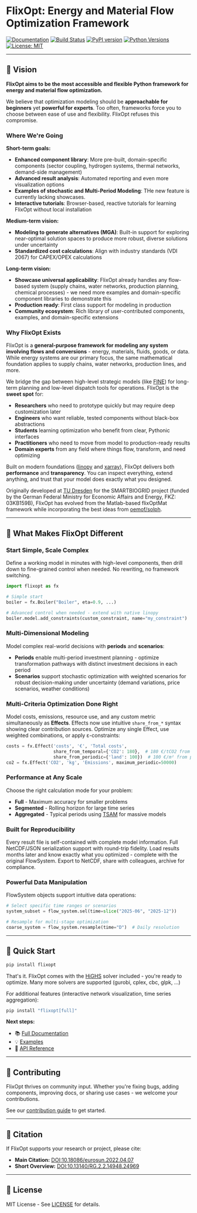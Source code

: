 # FlixOpt: Energy and Material Flow Optimization Framework

[![Documentation](https://img.shields.io/badge/docs-latest-brightgreen.svg)](https://flixopt.github.io/flixopt/latest/)
[![Build Status](https://github.com/flixOpt/flixopt/actions/workflows/python-app.yaml/badge.svg)](https://github.com/flixOpt/flixopt/actions/workflows/python-app.yaml)
[![PyPI version](https://img.shields.io/pypi/v/flixopt)](https://pypi.org/project/flixopt/)
[![Python Versions](https://img.shields.io/pypi/pyversions/flixopt.svg)](https://pypi.org/project/flixopt/)
[![License: MIT](https://img.shields.io/badge/License-MIT-yellow.svg)](https://opensource.org/licenses/MIT)

---

## 🎯 Vision

**FlixOpt aims to be the most accessible and flexible Python framework for energy and material flow optimization.**

We believe that optimization modeling should be **approachable for beginners** yet **powerful for experts**. Too often, frameworks force you to choose between ease of use and flexibility. FlixOpt refuses this compromise.

### Where We're Going

**Short-term goals:**
- **Enhanced component library**: More pre-built, domain-specific components (sector coupling, hydrogen systems, thermal networks, demand-side management)
- **Advanced result analysis**: Automated reporting and even more visualization options
- **Examples of stochastic and Multi-Period Modeling**: THe new feature is currently lacking showcases.
- **Interactive tutorials**: Browser-based, reactive tutorials for learning FlixOpt without local installation

**Medium-term vision:**
- **Modeling to generate alternatives (MGA)**: Built-in support for exploring near-optimal solution spaces to produce more robust, diverse solutions under uncertainty
- **Standardized cost calculations**: Align with industry standards (VDI 2067) for CAPEX/OPEX calculations

**Long-term vision:**
- **Showcase universal applicability**: FlixOpt already handles any flow-based system (supply chains, water networks, production planning, chemical processes) - we need more examples and domain-specific component libraries to demonstrate this
- **Production ready**: First class support for modeling in production
- **Community ecosystem**: Rich library of user-contributed components, examples, and domain-specific extensions

### Why FlixOpt Exists

FlixOpt is a **general-purpose framework for modeling any system involving flows and conversions** - energy, materials, fluids, goods, or data. While energy systems are our primary focus, the same mathematical foundation applies to supply chains, water networks, production lines, and more.

We bridge the gap between high-level strategic models (like [FINE](https://github.com/FZJ-IEK3-VSA/FINE)) for long-term planning and low-level dispatch tools for operations. FlixOpt is the **sweet spot** for:

- **Researchers** who need to prototype quickly but may require deep customization later
- **Engineers** who want reliable, tested components without black-box abstractions
- **Students** learning optimization who benefit from clear, Pythonic interfaces
- **Practitioners** who need to move from model to production-ready results
- **Domain experts** from any field where things flow, transform, and need optimizing

Built on modern foundations ([linopy](https://github.com/PyPSA/linopy/) and [xarray](https://github.com/pydata/xarray)), FlixOpt delivers both **performance** and **transparency**. You can inspect everything, extend anything, and trust that your model does exactly what you designed.

Originally developed at [TU Dresden](https://github.com/gewv-tu-dresden) for the SMARTBIOGRID project (funded by the German Federal Ministry for Economic Affairs and Energy, FKZ: 03KB159B), FlixOpt has evolved from the Matlab-based flixOptMat framework while incorporating the best ideas from [oemof/solph](https://github.com/oemof/oemof-solph).

---

## 🌟 What Makes FlixOpt Different

### Start Simple, Scale Complex
Define a working model in minutes with high-level components, then drill down to fine-grained control when needed. No rewriting, no framework switching.

```python
import flixopt as fx

# Simple start
boiler = fx.Boiler("Boiler", eta=0.9, ...)

# Advanced control when needed - extend with native linopy
boiler.model.add_constraints(custom_constraint, name="my_constraint")
```

### Multi-Dimensional Modeling
Model complex real-world decisions with **periods** and **scenarios**:
- **Periods** enable multi-period investment planning - optimize transformation pathways with distinct investment decisions in each period
- **Scenarios** support stochastic optimization with weighted scenarios for robust decision-making under uncertainty (demand variations, price scenarios, weather conditions)

### Multi-Criteria Optimization Done Right
Model costs, emissions, resource use, and any custom metric simultaneously as **Effects**. Effects now use intuitive `share_from_*` syntax showing clear contribution sources. Optimize any single Effect, use weighted combinations, or apply ε-constraints:

```python
costs = fx.Effect('costs', '€', 'Total costs',
                  share_from_temporal={'CO2': 180},  # 180 €/tCO2 from temporal effects
                  share_from_periodic={'land': 100})  # 100 €/m² from periodic effects
co2 = fx.Effect('CO2', 'kg', 'Emissions', maximum_periodic=50000)
```

### Performance at Any Scale
Choose the right calculation mode for your problem:
- **Full** - Maximum accuracy for smaller problems
- **Segmented** - Rolling horizon for large time series
- **Aggregated** - Typical periods using [TSAM](https://github.com/FZJ-IEK3-VSA/tsam) for massive models

### Built for Reproducibility
Every result file is self-contained with complete model information. Full NetCDF/JSON serialization support with round-trip fidelity. Load results months later and know exactly what you optimized - complete with the original FlowSystem. Export to NetCDF, share with colleagues, archive for compliance.

### Powerful Data Manipulation
FlowSystem objects support intuitive data operations:
```python
# Select specific time ranges or scenarios
system_subset = flow_system.sel(time=slice("2025-06", "2025-12"))

# Resample for multi-stage optimization
coarse_system = flow_system.resample(time="D")  # Daily resolution
```

---

## 🚀 Quick Start

```bash
pip install flixopt
```

That's it. FlixOpt comes with the [HiGHS](https://highs.dev/) solver included - you're ready to optimize.
Many more solvers are supported (gurobi, cplex, cbc, glpk, ...)

For additional features (interactive network visualization, time series aggregation):
```bash
pip install "flixopt[full]"
```

**Next steps:**
- 📚 [Full Documentation](https://flixopt.github.io/flixopt/latest/)
- 💡 [Examples](https://flixopt.github.io/flixopt/latest/examples/)
- 🔧 [API Reference](https://flixopt.github.io/flixopt/latest/api-reference/)

---

## 🤝 Contributing

FlixOpt thrives on community input. Whether you're fixing bugs, adding components, improving docs, or sharing use cases - we welcome your contributions.

See our [contribution guide](https://flixopt.github.io/flixopt/latest/contribute/) to get started.

---

## 📖 Citation

If FlixOpt supports your research or project, please cite:

- **Main Citation:** [DOI:10.18086/eurosun.2022.04.07](https://doi.org/10.18086/eurosun.2022.04.07)
- **Short Overview:** [DOI:10.13140/RG.2.2.14948.24969](https://doi.org/10.13140/RG.2.2.14948.24969)

---

## 📄 License

MIT License - See [LICENSE](https://github.com/flixopt/flixopt/blob/main/LICENSE) for details.
